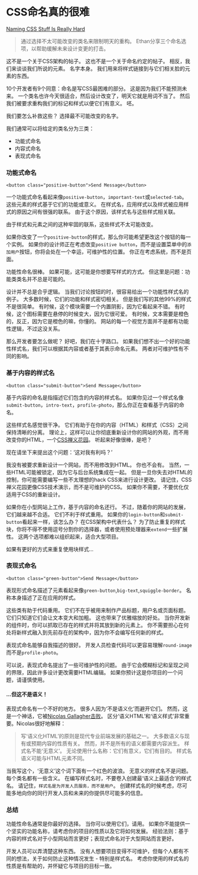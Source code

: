 # CSS命名真的很难

[Naming CSS Stuff Is Really Hard](https://seesparkbox.com/foundry/naming_css_stuff_is_really_hard)

> 通过选择不太可能改变的类名来限制明天的重构。
> Ethan分享三个命名选项，以帮助缓解未来设计变更的打击。

这不是一个关于CSS架构的帖子。
这也不是一个关于命名约定的帖子。
相反，我们来谈谈我们所说的元素。
名字本身。
我们用来将样式链接到与它们相关脸的元素的东西。

10个开发者有9个同意：命名是写CSS最困难的部分。
这是因为我们不能预测未来。
一个类名也许今天很适合，然后设计改变了，明天它就是用词不当了。
然后我们被要求重构我们的标记和样式以便它们有意义。
呸。

我们要怎么补救这些？
选择最不可能改变的名字。

我们通常可以将给定的类名分为三类：

* 功能式命名
* 内容式命名
* 表现式命名

### 功能式命名

	<button class="positive-button">Send Message</button>

一个功能式命名看起来像`positive-button`，`important-text`或`selected-tab`。
这些元素的样式基于它们的功能或意义。
在样式名，应用样式以及样式被应用样式的原因之间有很强的联系。
由于这个原因，该样式名与这些样式相关联。

由于样式和元素之间的这种牢固的联系，这些样式不太可能改变。

如果你改变了一个`positive-button`的样式，那么你可能希望更改这个按钮的每一个实例。
如果你的设计师正在考虑改变`positive button`，而不是设置菜单中的`添加用户`按钮，你将会处在一个幸运，可维护性的位置。
你正在考虑系统，而不是页面。

功能性命名很棒。
如果可能，这可能是你想要写样式的方式。
但这里是问题：功能类类名并不总是可能的。

设计并不总是合乎逻辑。
当我们讨论按钮的时，很容易给出一个功能性样式名的例子。
大多数时候，它们的功能和样式密切相关。
但是我们写的其他99%的样式不是很简单。
有时候，这个模块需要一个内置阴影，因为它看起来不错。
有时候，这个图标需要在悬停的时候变大，因为它很可爱。
有时候，文本需要是橙色的，反正，因为它是橙色的嘛，你懂的。
网站的每一个视觉方面并不是都有功能性逻辑，不过这没关系。

那么开发者要怎么做呢？
好吧，我们在十字路口。
如果我们想不出一个好的功能性样式名，我们可以根据其内容或者基于其表示命名元素。
两者对可维护性有不同的影响。

### 基于内容的样式名

	<button class="submit-button">Send Message</button>

基于内容的命名是指描述它们包含的内容的样式名。
如果你见过一个样式名像`submit-button`，`intro-text`，`profile-photo`，那么你正在查看基于内容的命名。

这些样式名感觉很干净。
它们有助于在你的内容（HTML）和样式（CSS）之间保持清晰的分离。
理论上，这样可以让你彻底重新设计你的网站的外观，而不用改变你的HTML，一个[CSS禅义花园](http://www.csszengarden.com/)。
听起来好像很棒，是吧？

现在请坐下来提出这个问题：‘这对我有利吗？’

我没有被要求重新设计一个网站，而不用修改到HTML。
你也不会有。
当然，一些HTML可能被锁定，因为它与后台系统集成在一起。
但是一旦你失去对HTML的控制，你可能需要编写一些不太理想的hack CSS来进行设计更改。
请记住，CSS禅义花园更像CSS技术演示，而不是可维护的CSS。
如果你不需要，不要优化仅适用于CSS的重新设计。

如果你在小型网站上工作，基于内容的命名还行。
不过，随着你的网站的发展，它们越来越不合适。
它们不利于样式重用。
如果你的`login-button`和`submit-button`看起来一样，该怎么办？
在CSS架构中代表什么？
为了防止重复的样式块，你将不得不使用逗号分割你的选择器，或者使用预处理器来`extend`一些扩展性。
这两个选项都难以组织起来，适合大型项目。

如果有更好的方式来重复使用块样式...

### 表现式命名

	<button class="green-button">Send Message</button>

表现形式命名描述了元素看起来像`green-button`,`big-text`,`squiggle-border`。
名称本身描述了正在应用的样式。

这些类有助于代码重用。
它们不在乎被用来制作产品标题，用户名或页面标题。
它们只知道它们会让文本变大和加粗。
这也带来了优雅缩放的好处。
当你开发新的组件时，你可以抓取已存在的样式并将其放到新的元素上。
你不需要担心在何处将新样式融入到先前存在的架构中，因为你不会编写任何新的样式。

表现式命名能够自我描述的很好。
开发人员检查代码可以更容易理解`round-image`而不是`profile-photo`。

可以说，表现式命名提出了一些可维护性的问题。
由于它会模糊标记和呈现之间的界限，因此许多设计更改需要HTML编辑。
如果你预计这是你项目的一个问题，请谨慎使用。

#### ...但这不是语义！

表现式命名有一个不好的地方。
很多人因为‘不是语义化’而避开它们。
然而，这是一个神话，它被[Nicolas Gallagher击败](http://nicolasgallagher.com/about-html-semantics-front-end-architecture/)。
区分‘语义HTML’和‘语义样式’非常重要。Nicolas很好地解释：

> 写‘语义化HTML’的原则是现代专业前端发展的基础之一。
> 大多数语义与现有或预期内容的性质有关。
> 然而，并不是所有的语义都需要内容派生。
> 样式名不能‘无意义’。
> 无论使用什么名称：它们有意义，它们有目的。
> 样式名语义可能与HTML元素不同。

当我写这个，‘无意义’这个词下面有一个红色的波浪。
无意义的样式名不是问题。
每个类名都有一些含义。
在编写样式名时，不要卷入创建最‘语义上最适合’的样式名。
请记住，`样式名是为开发人员服务，而不是用户`。
创建样式名的时候考虑，尽可能多地向你的同行开发人员和未来的你提供尽可能多的信息。

### 总结

功能性命名通常是你最好的选择。
当你可以使用它们，请用。
如果你不能提供一个坚实的功能名称，请考虑你的项目的性质以及它将如何发展。
经验法则：基于内容的样式名对于小型网站而言更好；表现式命名对于大型网站而言更好。

开发人员可以弄清楚这种东西。
没有人想要项目变得不可维护，但每个人都有不同的想法，关于如何防止这种情况发生 - 特别是样式名。
考虑你使用的样式名的性质是有帮助的，并怀疑它与项目的目标一致。

















